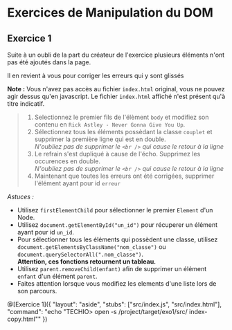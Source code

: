 # Exercices de Manipulation du DOM
 

## Exercice 1

Suite à un oubli de la part du créateur de l'exercice plusieurs éléments n'ont pas été ajoutés dans la page.

Il en revient à vous pour corriger les erreurs qui y sont glissés

**Note :** Vous n'avez pas accès au fichier `index.html` original, vous ne pouvez agir dessus qu'en javascript. Le fichier `index.html` affiché n'est présent qu'à titre indicatif.


> 1. Selectionnez le premier fils de l'élèment `body` et modifiez son contenu en `Rick Astley - Never Gonna Give You Up`.
> 2. Sélectionnez tous les éléments possèdant la classe `couplet` et supprimer la première ligne qui est en double.  
>    *N'oubliez pas de supprimer le `<br />` qui cause le retour à la ligne*
> 3. Le refrain s'est dupliqué à cause de l'écho. Supprimez les occurences en double.  
>    *N'oubliez pas de supprimer le `<br />` qui cause le retour à la ligne*
> 4. Maintenant que toutes les erreurs ont été corrigées, supprimer l'élément ayant pour id `erreur`

*Astuces :*

 - Utilisez `firstElementChild` pour sélectionner le premier `Element` d'un Node.
 - Utilisez `document.getElementById("un_id")` pour récuperer un élément ayant pour id `un_id`.
 - Pour sélectionner tous les éléments qui possèdent une classe, utilisez `document.getElementsByClassName("nom_classe")` ou `document.querySelectorAll(".nom_classe")`.  
   **Attention, ces fonctions retournent un tableau.**
 - Utilisez `parent.removeChild(enfant)` afin de supprimer un élément `enfant` d'un élément `parent`.
 - Faites attention lorsque vous modifiez les elements d'une liste lors de son parcours.

@[Exercice 1]({ "layout": "aside", "stubs": ["src/index.js", "src/index.html"], "command": "echo \"TECHIO> open -s /project/target/exo1/src/ index-copy.html\"" })

